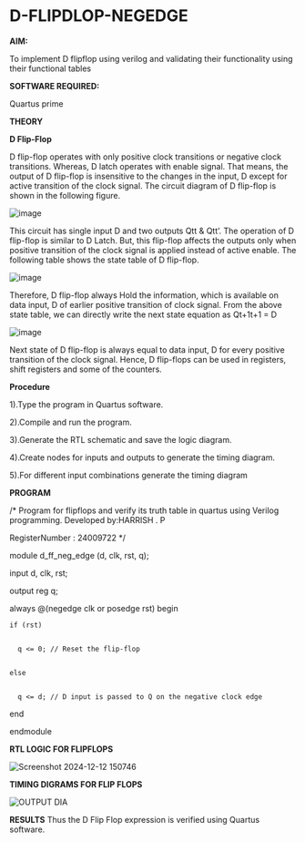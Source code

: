 # D-FLIPDLOP-NEGEDGE

**AIM:**

To implement  D flipflop using verilog and validating their functionality using their functional tables

**SOFTWARE REQUIRED:**

Quartus prime

**THEORY**

**D Flip-Flop**

D flip-flop operates with only positive clock transitions or negative clock transitions. Whereas, D latch operates with enable signal. That means, the output of D flip-flop is insensitive to the changes in the input, D except for active transition of the clock signal. The circuit diagram of D flip-flop is shown in the following figure.

![image](https://github.com/naavaneetha/D-FLIPDLOP-NEGEDGE/assets/154305477/48c81fe8-bc3f-40e7-95e2-519fc155ad51)

This circuit has single input D and two outputs Qtt & Qtt’. The operation of D flip-flop is similar to D Latch. But, this flip-flop affects the outputs only when positive transition of the clock signal is applied instead of active enable. The following table shows the state table of D flip-flop.

![image](https://github.com/naavaneetha/D-FLIPDLOP-NEGEDGE/assets/154305477/e5f3fda7-68ec-4a3a-a0a4-cf6f9cc4ab55)

Therefore, D flip-flop always Hold the information, which is available on data input, D of earlier positive transition of clock signal. From the above state table, we can directly write the next state equation as Qt+1t+1 = D

![image](https://github.com/naavaneetha/D-FLIPDLOP-NEGEDGE/assets/154305477/8592c0d8-2917-4142-91b9-d6c30dd891d2)

Next state of D flip-flop is always equal to data input, D for every positive transition of the clock signal. Hence, D flip-flops can be used in registers, shift registers and some of the counters.

**Procedure**

1).Type the program in Quartus software.


2).Compile and run the program.


3).Generate the RTL schematic and save the logic diagram.


4).Create nodes for inputs and outputs to generate the timing diagram.


5).For different input combinations generate the timing diagram


**PROGRAM**

/* Program for flipflops and verify its truth table in quartus using Verilog programming. 
Developed by:HARRISH . P

RegisterNumber : 24009722
*/



module d_ff_neg_edge (d, clk, rst, q);


  input d, clk, rst;

  
  output reg q;

  

  always @(negedge clk or posedge rst) begin

  
    if (rst)

    
      q <= 0; // Reset the flip-flop

      
    else

    
      q <= d; // D input is passed to Q on the negative clock edge

      
  end

  
endmodule




**RTL LOGIC FOR FLIPFLOPS**

![Screenshot 2024-12-12 150746](https://github.com/user-attachments/assets/736321cb-6681-4893-8e72-a43ee5c701f1)


**TIMING DIGRAMS FOR FLIP FLOPS**

![OUTPUT DIA](https://github.com/user-attachments/assets/d8fe6b1f-a0ab-4c48-8824-f85de55234e5)



**RESULTS**
Thus the D Flip Flop expression is verified using Quartus software.

